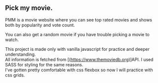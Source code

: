 ## Pick my movie.

PMM is a movie website where you can see top rated movies and shows both by popularity and vote count.

You can also get a random movie if you have trouble picking a movie to watch.

This project is made only with vanilla javascript for practice and deeper understanding.  
All information is fetched from [(https://www.themoviedb.org)]API.
I used SASS for styling for the same reasons.  
I've gotten pretty comfortable with css flexbox so now I will practice with css grids.
